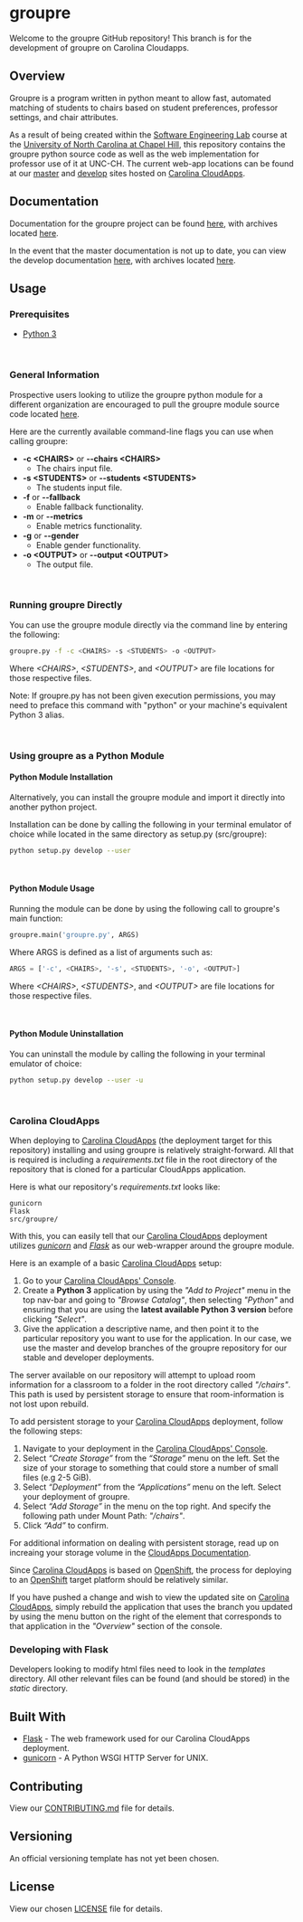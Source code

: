 # groupre

Welcome to the groupre GitHub repository!
This branch is for the development of groupre on Carolina Cloudapps. 

## Overview

Groupre is a program written in python meant to allow fast, automated matching of students to chairs based on student preferences, professor settings, and chair attributes.

As a result of being created within the [Software Engineering Lab][COMP 523] course at the [University of North Carolina at Chapel Hill][UNC-CH], this repository contains the groupre python source code as well as the web implementation for professor use of it at UNC-CH. The current web-app locations can be found at our [master][CloudApps-master] and [develop][CloudApps-develop] sites hosted on [Carolina CloudApps][Carolina CloudApps].

## Documentation

Documentation for the groupre project can be found [here][masterDocs], with archives located [here][masterDocsArchive].

In the event that the master documentation is not up to date, you can view the develop documentation [here][developDocs], with archives located [here][developDocsArchive].

## Usage

### Prerequisites

* [Python 3][Python3]

<br>

### General Information

Prospective users looking to utilize the groupre python module for a different organization are encouraged to pull the groupre module source code located [here][masterSrc].

Here are the currently available command-line flags you can use when calling groupre:

* **-c \<CHAIRS>** or **--chairs \<CHAIRS>**
  * The chairs input file.
* **-s \<STUDENTS>** or **--students \<STUDENTS>**
  * The students input file.
* **-f** or **--fallback**
  * Enable fallback functionality.
* **-m** or **--metrics**
  * Enable metrics functionality.
* **-g** or **--gender**
  * Enable gender functionality.
* **-o \<OUTPUT>** or **--output \<OUTPUT>**
  * The output file.

<br>

### Running groupre  Directly

You can use the groupre module directly via the command line by entering the following:

```bash
groupre.py -f -c <CHAIRS> -s <STUDENTS> -o <OUTPUT>
```

Where _\<CHAIRS>_, _\<STUDENTS>_, and _\<OUTPUT>_ are file locations for those respective files.

Note: If groupre.py has not been given execution permissions, you may need to preface this command with "python" or your machine's equivalent Python 3 alias.

<br>

### Using groupre as a Python Module

#### Python Module Installation

Alternatively, you can install the groupre module and import it directly into another python project.

Installation can be done by calling the following in your terminal emulator of choice while located in the same directory as setup.py (src/groupre):

<!-- **For Users:**

```bash
python setup.py install
```

**For Developers:** -->

```bash
python setup.py develop --user
```

<br>

#### Python Module Usage

Running the module can be done by using the following call to groupre's main function:

```python
groupre.main('groupre.py', ARGS)
```

Where ARGS is defined as a list of arguments such as:

```python
ARGS = ['-c', <CHAIRS>, '-s', <STUDENTS>, '-o', <OUTPUT>]
```

Where _\<CHAIRS>_, _\<STUDENTS>_, and _\<OUTPUT>_ are file locations for those respective files.

<br>

<!-- **For Developers:**  -->

#### Python Module Uninstallation

You can uninstall the module by calling the following in your terminal emulator of choice:

```bash
python setup.py develop --user -u
```

<br>

### Carolina CloudApps

When deploying to [Carolina CloudApps][Carolina CloudApps] (the deployment target for this repository) installing and using groupre is relatively straight-forward. All that is required is including a *requirements.txt* file in the root directory of the repository that is cloned for a particular CloudApps application.

Here is what our repository's *requirements.txt* looks like:

```pip requirements
gunicorn
Flask
src/groupre/
```

With this, you can easily tell that our [Carolina CloudApps][Carolina CloudApps] deployment utilizes *[gunicorn][gunicorn]* and *[Flask][Flask]* as our web-wrapper around the groupre module.

Here is an example of a basic [Carolina CloudApps][Carolina CloudApps] setup:

1. Go to your [Carolina CloudApps' Console][CloudApps_console].
2. Create a **Python 3** application by using the *"Add to Project"* menu in the top nav-bar and going to *"Browse Catalog"*, then selecting *"Python"* and ensuring that you are using the **latest available Python 3 version** before clicking *"Select"*.
3. Give the application a descriptive name, and then point it to the particular repository you want to use for the application. In our case, we use the master and develop branches of the groupre repository for our stable and developer deployments.

The server available on our repository will attempt to upload room information for a classroom to a folder in the root directory called *"/chairs"*. This path is used by persistent storage to ensure that room-information is not lost upon rebuild.

To add persistent storage to your [Carolina CloudApps][Carolina CloudApps] deployment, follow the following steps:

1. Navigate to your deployment in the [Carolina CloudApps' Console][CloudApps_console].
2. Select *“Create Storage”* from the *“Storage”* menu on the left. Set the size of your storage to something that could store a number of small files (e.g 2-5 GiB).
3. Select *“Deployment”* from the *“Applications”* menu on the left. Select your deployment of groupre.
4. Select *“Add Storage”* in the menu on the top right. And specify the following path under Mount Path: *"/chairs"*.
5. Click *“Add”* to confirm.

For additional information on dealing with persistent storage, read up on increaing your storage volume in the [CloudApps Documentation][CloudAppsStorage_help].

Since [Carolina CloudApps][Carolina CloudApps] is based on [OpenShift][OpenShift], the process for deploying to an [OpenShift][OpenShift] target platform should be relatively similar.

If you have pushed a change and wish to view the updated site on [Carolina CloudApps][Carolina CloudApps], simply rebuild the application that uses the branch you updated by using the menu button on the right of the element that corresponds to that application in the *"Overview"* section of the console.

### Developing with Flask

Developers looking to modify html files need to look in the *templates* directory. All other relevant files can be found (and should be stored) in the *static* directory.

## Built With

* [Flask][Flask] - The web framework used for our Carolina CloudApps deployment.
* [gunicorn][gunicorn] - A Python WSGI HTTP Server for UNIX.

## Contributing

View our [CONTRIBUTING.md][contributing_file] file for details.

## Versioning

An official versioning template has not yet been chosen.

## License

View our chosen [LICENSE][license_file] file for details.

<!-- Begin References -->
[UNC-CH]: https://www.unc.edu/
[COMP 523]: https://wwwx.cs.unc.edu/Courses/comp523-f17/deliverables.php
[CloudApps-master]: http://master-groupre.cloudapps.unc.edu/
[CloudApps-develop]: http://develop-groupre.cloudapps.unc.edu/
[Carolina CloudApps]: https://cloudapps.unc.edu/
[CloudApps_console]: https://console.cloudapps.unc.edu
[CloudAppsStorage_help]: https://help.unc.edu/help/carolina-cloudapps-increasing-the-size-of-a-persistent-volume/
[masterSrc]: https://github.com/jeyerena/ClassTeamBuilder/tree/master/src/groupre
[masterDocs]: https://github.com/jeyerena/ClassTeamBuilder/tree/master/docs
[masterDocsArchive]: https://github.com/jeyerena/ClassTeamBuilder/tree/master/docs/archive
[developDocs]: https://github.com/jeyerena/ClassTeamBuilder/tree/develop/docs
[developDocsArchive]: https://github.com/jeyerena/ClassTeamBuilder/tree/develop/docs/archive
[Flask]: http://flask.pocoo.org/
[OpenShift]: https://www.openshift.com/
[contributing_file]: https://github.com/jeyerena/ClassTeamBuilder/tree/master/CONTRIBUTING.md
[license_file]: https://github.com/jeyerena/ClassTeamBuilder/blob/master/LICENSE
[Python3]: https://www.python.org/downloads/release/python-363/
[gunicorn]: http://gunicorn.org/
<!-- End References -->
